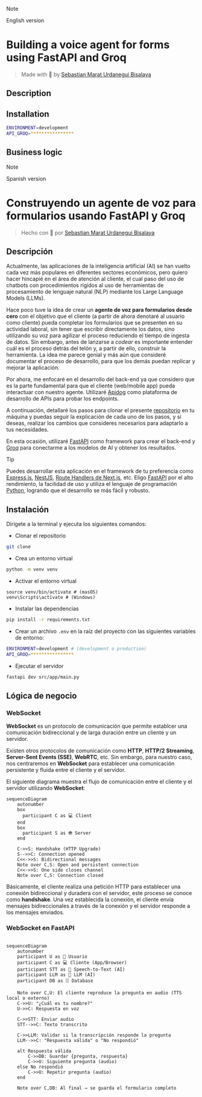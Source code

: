 > [!NOTE]
> English version

# **Building a voice agent for forms using FastAPI and Groq**

> Made with 💚 by [Sebastian Marat Urdanegui Bisalaya](https://sebastianurdanegui.vercel.app/)

## **Description**

## **Installation**

```bash
ENVIRONMENT=development
API_GROQ=****************
```

## **Business logic**


> [!NOTE]
> Spanish version

# **Construyendo un agente de voz para formularios usando FastAPI y Groq**

> Hecho con 💚 por [Sebastian Marat Urdanegui Bisalaya](https://sebastianurdanegui.vercel.app/)

## **Descripción**

Actualmente, las aplicaciones de la inteligencia artificial (AI) se han vuelto cada vez más populares en diferentes sectores económicos, pero quiero hacer hincapié en el área de atención al cliente, el cual paso del uso de chatbots con procedimientos rígidos al uso de herramientas de procesamiento de lenguaje natural (NLP) mediante los Large Language Models (LLMs).

Hace poco tuve la idea de crear un **agente de voz para formularios desde cero** con el objetivo que el cliente (a partir de ahora denotaré al usuario como cliente) pueda completar los formularios que se presenten en su actividad laboral, sin tener que escribir directamente los datos, sino utilizando su voz para agilizar el proceso reduciendo el tiempo de ingesta de datos. Sin embargo, antes de lanzarse a _codear_ es importante entender cuál es el proceso detrás del telón y, a partir de ello, construir la herramienta. La idea me parece genial y más aún que consideré documentar el proceso de desarrollo, para que los demás puedan replicar y mejorar la aplicación.

Por ahora, me enfocaré en el desarrollo del back-end ya que considero que es la parte fundamental para que el cliente (web/mobile app) pueda interactuar con nuestro agente. Utilizaré [Apidog](https://apidog.com/?utm_source=google_search&utm_medium=g&utm_campaign=21950794503&utm_content=174276878794&utm_term=postman&gad_source=1&gad_campaignid=21950794503&gbraid=0AAAAA-gKXrAXuQ5SDywhkC-p3I7Q1GrPk&gclid=Cj0KCQjwuKnGBhD5ARIsAD19RsZMH8AR5znhCr0T3MPvjfuflAkfQJa3YVRNtnNnpNug5e4DvTL_mgoaAl6CEALw_wcB) como plataforma de desarrollo de APIs para probar los endpoints.

A continuación, detallaré los pasos para clonar el presente [repositorio](https://github.com/SebastianUrdaneguiBisalaya/building-a-voice-agents-for-forms) en tu máquina y puedas seguir la explicación de cada uno de los pasos, y si deseas, realizar los cambios que consideres necesarios para adaptarlo a tus necesidades.

En esta ocasión, utilizaré [FastAPI](https://fastapi.tiangolo.com/) como framework para crear el back-end y [Groq](https://groq.com/) para conectarme a los modelos de AI y obtener los resultados.

> [!TIP]
> Puedes desarrollar esta aplicación en el framework de tu preferencia como [Express.js](https://expressjs.com/), [NestJS](https://nestjs.com/), [Route Handlers de Next.js](p), etc. Eligo [FastAPI](https://fastapi.tiangolo.com/) por el alto rendimiento, la facilidad de uso y utiliza el lenguaje de programación [Python](https://www.python.org/), logrando que el desarrollo se más fácil y robusto.

## **Instalación**

Dirígete a la terminal y ejecuta los siguientes comandos:

- Clonar el repositorio

```bash
git clone
```

- Crea un entorno virtual

```bash
python -m venv venv
```

- Activar el entorno virtual

```
source venv/bin/activate # (masOS)
venv\Scripts\activate # (Windows)
```

- Instalar las dependencias

```bash
pip install -r requirements.txt
```

- Crear un archivo `.env` en la raíz del proyecto con las siguientes variables de entorno:

```bash
ENVIRONMENT=development # (development o production)
API_GROQ=****************
```

- Ejecutar el servidor

```bash
fastapi dev src/app/main.py
```

## **Lógica de negocio**

### WebSocket

**WebSocket** es un protocolo de comunicación que permite establcer una comunicación bidireccional y de larga duración entre un cliente y un servidor.

Existen otros protocolos de comunicación como **HTTP**, **HTTP/2 Streaming**, **Server-Sent Events (SSE)**, **WebRTC**, etc. Sin embargo, para nuestro caso, nos centraremos en **WebSocket** para establecer una comunicación persistente y fluida entre el cliente y el servidor.

El siguiente diagrama muestra el flujo de comunicación entre el cliente y el servidor utilizando **WebSocket**:

```mermaid
sequenceDiagram
    autonumber
    box
      participant C as 💻 Client
    end
    box
      participant S as ⛃ Server
    end

    C->>S: Handshake (HTTP Upgrade)
    S-->>C: Connection opened
    C<<->>S: Bidirectional messages
    Note over C,S: Open and persistent connection
    C<<->>S: One side closes channel
    Note over C,S: Connection closed

```

Básicamente, el cliente realiza una petición HTTP para establecer una conexión bidireccional y duradera con el servidor, este proceso se conoce como **handshake**. Una vez establecida la conexión, el cliente envía mensajes bidireccionales a través de la conexión y el servidor responde a los mensajes enviados.

### WebSocket en FastAPI

```python

```

```mermaid
sequenceDiagram
    autonumber
    participant U as 🧑 Usuario
    participant C as 💻 Cliente (App/Browser)
    participant STT as 🤖 Speech-to-Text (AI)
    participant LLM as 🧠 LLM (AI)
    participant DB as 🗄️ Database

    Note over C,U: El cliente reproduce la pregunta en audio (TTS local o externo)
    C->>U: "¿Cuál es tu nombre?"
    U->>C: Respuesta en voz

    C->>STT: Enviar audio
    STT-->>C: Texto transcrito

    C->>LLM: Validar si la transcripción responde la pregunta
    LLM-->>C: "Respuesta válida" o "No respondió"

    alt Respuesta válida
        C->>DB: Guardar {pregunta, respuesta}
        C->>U: Siguiente pregunta (audio)
    else No respondió
        C->>U: Repetir pregunta (audio)
    end

    Note over C,DB: Al final → se guarda el formulario completo

```
